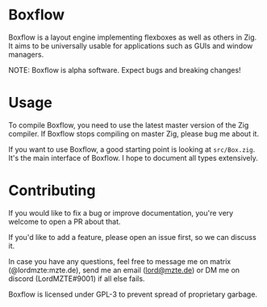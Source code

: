 # Boxflow

Boxflow is a layout engine implementing flexboxes as well as others in Zig.
It aims to be universally usable for applications such as GUIs and window managers.

NOTE: Boxflow is alpha software. Expect bugs and breaking changes!

# Usage

To compile Boxflow, you need to use the latest master version of the Zig compiler.
If Boxflow stops compiling on master Zig, please bug me about it.

If you want to use Boxflow, a good starting point is looking at `src/Box.zig`. It's the main interface of Boxflow.
I hope to document all types extensively.

# Contributing

If you would like to fix a bug or improve documentation, you're very welcome to open a PR about that.

If you'd like to add a feature, please open an issue first, so we can discuss it.

In case you have any questions, feel free to message me on matrix (@lordmzte:mzte.de),
send me an email (lord@mzte.de) or DM me on discord (LordMZTE#9001) if all else fails.

Boxflow is licensed under GPL-3 to prevent spread of proprietary garbage.
